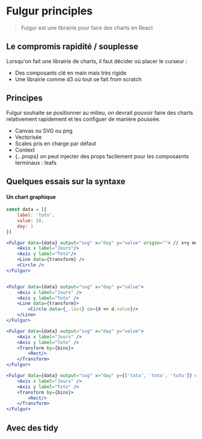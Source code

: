 # Fulgur principles

> Fulgur est une librairie pour faire des charts en React

## Le compromis rapidité / souplesse

Lorsqu'on fait une librairie de charts, il faut décider où placer le curseur :

-   Des composants clé en main mais très rigide
-   Une librairie comme d3 où tout se fait from scratch

## Principes

Fulgur souhaite se positionner au milieu, on devrait pouvoir faire des charts relativement
rapidement et les configuer de manière poussée.

-   Canvas ou SVG ou png
-   Vectorisée
-   Scales pris en charge par défaut
-   Context
-   {...props} on peut injecter des props facilement pour les composasnts terminaux : leafs

## Quelques essais sur la syntaxe

#### Un chart graphique

```jsx
const data = [{
    label: 'toto',
    value: 10,
    day: 1
}]

<Fulgur data={data} output="svg" x="day" y="value" origin=""> // x+y means bivariate
    <Axis x label="Jours"/>
    <Axis y label="Toto"/>
    <Line data={transform} />
    <Circle />
</Fulgur>


<Fulgur data={data} output="svg" x="day" y="value">
    <Axis x label="Jours" />
    <Axis y label="Toto" />
    <Line data={transform}>
        <Circle data={_.last} cx={d => d.value}/>
    </Line>
</Fulgur>

<Fulgur data={data} output="svg" x="day" y="value">
    <Axis x label="Jours" />
    <Axis y label="Toto" />
    <Transform by={bins}>
        <Rect/>
    </Transform>
</Fulgur>

<Fulgur data={data} output="svg" x="day" y={['tata', 'toto', 'tutu']} origin="se">
    <Axis x label="Jours" />
    <Axis y label="Toto" />
    <Transform by={bins}>
        <Rect/>
    </Transform>
</Fulgur>


```

## Avec des tidy
